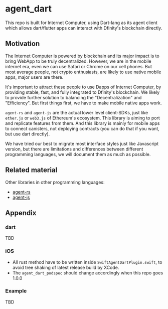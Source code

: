 # agent_dart

This repo is built for Internet Computer, using Dart-lang as its agent client which allows dart/flutter apps can interact with Dfinity's blockchain directly.

## Motivation

The Internet Computer is powered by blockchain and its major impact is to bring WebApp to be truly decentralized. However, we are in the mobile internet era, even we can use Safari or Chrome on our cell phones. But most average people, not crypto enthusiasts, are likely to use native mobile apps, major users are there. 

It's important to attract these people to use Dapps of Internet Computer, by providing stable, fast, and fully integrated to Dfinity's blockchain. We likely to provide further solution to balancing the "Decentralization" and "Efficiency". But first things first, we have to make mobile native apps work.

`agent-rs` and `agent-js` are the actual lower level client-SDKs, just like `ether.js` or `web3.js` of Ethereum's ecosystem. This library is aiming to port and replicate features from them. And this library is mainly for mobile apps to connect canisters, not deploying contracts (you can do that if you want, but use dart directly).

We have tried our best to migrate most interface styles just like Javascript version, but there are limitations and differences between different programming languages, we will document them as much as possible.

## Related material

Other libraries in other programming languages:
- [agent-rs](https://github.com/dfinity/agent-rs)
- [agent-js](https://github.com/dfinity/agent-js)



## Appendix

### dart
TBD
### iOS
- All rust method have to be written inside `SwiftAgentDartPlugin.swift`, to avoid tree shaking of latest release build by XCode.
- The `agent_dart_podspec` should change accordingly when this repo goes 1.0.0

### Example
TBD